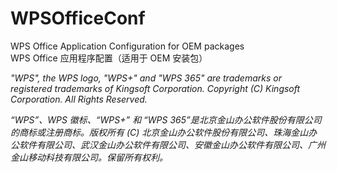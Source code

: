 # WPSOfficeConf
WPS Office Application Configuration for OEM packages<br>
WPS Office 应用程序配置（适用于 OEM 安装包）

*"WPS", the WPS logo, "WPS+" and "WPS 365" are trademarks or registered trademarks of Kingsoft Corporation. Copyright (C) Kingsoft Corporation. All Rights Reserved.*

*“WPS”、WPS 徽标、“WPS+” 和 “WPS 365”是北京金山办公软件股份有限公司的商标或注册商标。版权所有 (C) 北京金山办公软件股份有限公司、珠海金山办公软件有限公司、武汉金山办公软件有限公司、安徽金山办公软件有限公司、广州金山移动科技有限公司。保留所有权利。*

